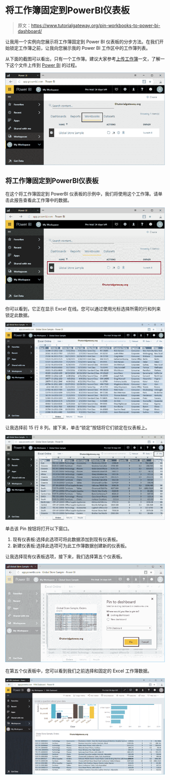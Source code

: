 # 将工作簿固定到PowerBI仪表板

> 原文：<https://www.tutorialgateway.org/pin-workbooks-to-power-bi-dashboard/>

让我用一个实例向您展示将工作簿固定到 Power BI 仪表板的分步方法。在我们开始锁定工作簿之前，让我向您展示我的 Power BI 工作区中的工作簿列表。

从下面的截图可以看出，只有一个工作簿。建议大家参考[上传工作簿](https://www.tutorialgateway.org/upload-power-bi-workbooks/)一文，了解一下这个文件上传到 [Power BI](https://www.tutorialgateway.org/power-bi-tutorial/) 的过程。

![Pin Workbooks to Power BI Dashboard 1](img/9d2a14f9c57df6d6b5d9492717c63ea6.png)

## 将工作簿固定到PowerBI仪表板

在这个将工作簿固定到 PowerBI 仪表板的示例中，我们将使用这个工作簿。请单击此报告查看此工作簿中的数据。

![Pin Workbooks to Power BI Dashboard 2](img/52959b6b6f8177bccc3defc1fd719afb.png)

你可以看到，它正在显示 Excel 在线。您可以通过使用光标选择所需的行和列来锁定此数据。

![Pin Workbooks to Power BI Dashboard 3](img/50a7b1a4fb28d6d3da353da239c060b0.png)

让我选择前 15 行 8 列。接下来，单击“锁定”按钮将它们锁定在仪表板上。

![Pin Workbooks to Power BI Dashboard 4](img/562be6c8c7813b3d2bead2d845784ee6.png)

单击该 Pin 按钮将打开以下窗口。

1.  现有仪表板:选择此选项可将此数据添加到现有仪表板。
2.  新建仪表板:选择此选项可为此工作簿数据创建新的仪表板。

让我选择现有仪表板选项，接下来，我们选择第五个仪表板。

![Pin Workbooks to Power BI Dashboard 5](img/82786b23940f4521e1add073fb66cdc8.png)

在第五个仪表板中，您可以看到我们之前选择和固定的 Excel 工作簿数据。

![Pin Workbooks to Power BI Dashboard 6](img/ffbf7754a9005d2cc7e5f26cea36346a.png)